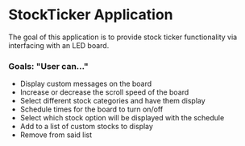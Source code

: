 # StockTicker Application

The goal of this application is to provide stock ticker functionality via interfacing with an LED board.

### Goals: "User can..."
- Display custom messages on the board
- Increase or decrease the scroll speed of the board
- Select different stock categories and have them display
- Schedule times for the board to turn on/off
- Select which stock option will be displayed with the schedule
- Add to a list of custom stocks to display
- Remove from said list
